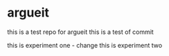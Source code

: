 # argueit
this is a test repo for argueit
this is a test of commit

this is experiment one - change
this is experiment two
